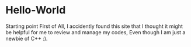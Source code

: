 # Hello-World
Starting point
First of All, I accidently found this site that I thought it might be helpful for me to review and manage my codes,
Even though I am just a newbie of C++ :).
